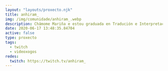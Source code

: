```yaml
---
layout: "layouts/proxecto.njk"
title: anhiram_
img: /img/comunidade/anhiram_.webp
description: Chámome Mariña e estou graduada en Tradución e Interpretación. Actualmente aínda sigo estudando, pero paso o meu tempo libre xogando a videoxogos, así que aquí estou. Gústanme a cor morada e a naranxa, os gatetes, a cervexa e os memes. Galego-Inglés-Español-Portugués
date: 2020-06-17 13:48:35.84704
active: false
type: proxecto
tags:
  - twitch
  - videoxogos
redes:
  twitch: https://twitch.tv/anhiram_
---
```

